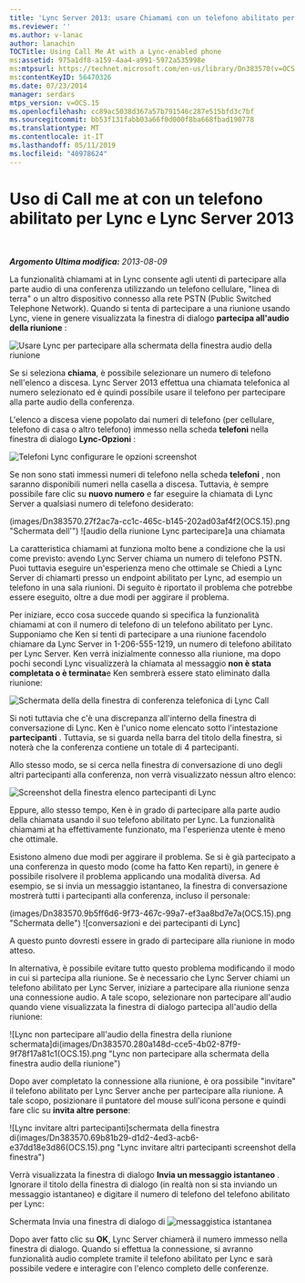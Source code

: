 ```yaml
---
title: 'Lync Server 2013: usare Chiamami con un telefono abilitato per Lync'
ms.reviewer: ''
ms.author: v-lanac
author: lanachin
TOCTitle: Using Call Me At with a Lync-enabled phone
ms:assetid: 975a1df8-a159-4aa4-a991-5972a535998e
ms:mtpsurl: https://technet.microsoft.com/en-us/library/Dn383570(v=OCS.15)
ms:contentKeyID: 56470326
ms.date: 07/23/2014
manager: serdars
mtps_version: v=OCS.15
ms.openlocfilehash: cc89ac5038d367a57b791546c287e515bfd3c7bf
ms.sourcegitcommit: bb53f131fabb03a66f0d000f8ba668fbad190778
ms.translationtype: MT
ms.contentlocale: it-IT
ms.lasthandoff: 05/11/2019
ms.locfileid: "40978624"
---
```

<div data-xmlns="http://www.w3.org/1999/xhtml">

<div class="topic" data-xmlns="http://www.w3.org/1999/xhtml" data-msxsl="urn:schemas-microsoft-com:xslt" data-cs="http://msdn.microsoft.com/en-us/">

<div data-asp="http://msdn2.microsoft.com/asp">

# <a name="using-call-me-at-with-a-lync-enabled-phone-and-lync-server-2013"></a>Uso di Call me at con un telefono abilitato per Lync e Lync Server 2013

</div>

<div id="mainSection">

<div id="mainBody">

<span> </span>

_**Argomento Ultima modifica:** 2013-08-09_

La funzionalità chiamami at in Lync consente agli utenti di partecipare alla parte audio di una conferenza utilizzando un telefono cellulare, "linea di terra" o un altro dispositivo connesso alla rete PSTN (Public Switched Telephone Network). Quando si tenta di partecipare a una riunione usando Lync, viene in genere visualizzata la finestra di dialogo **partecipa all'audio della riunione** :

![Usare Lync per partecipare alla schermata della finestra audio della riunione](images/Dn383570.e28f17f0-9f17-44ef-b893-f4ef132f47ac(OCS.15).png "usare Lync per partecipare alla schermata della finestra audio della riunione")

Se si seleziona **chiama**, è possibile selezionare un numero di telefono nell'elenco a discesa. Lync Server 2013 effettua una chiamata telefonica al numero selezionato ed è quindi possibile usare il telefono per partecipare alla parte audio della conferenza.

L'elenco a discesa viene popolato dai numeri di telefono (per cellulare, telefono di casa o altro telefono) immesso nella scheda **telefoni** nella finestra di dialogo **Lync-Opzioni** :

![Telefoni Lync configurare le opzioni screenshot](images/Dn383570.03d2f25d-49e2-47b4-b1e9-b1614fc0c11c(OCS.15).png "telefoni Lync configurare le opzioni screenshot")

Se non sono stati immessi numeri di telefono nella scheda **telefoni** , non saranno disponibili numeri nella casella a discesa. Tuttavia, è sempre possibile fare clic su **nuovo numero** e far eseguire la chiamata di Lync Server a qualsiasi numero di telefono desiderato:

(images/Dn383570.27f2ac7a-cc1c-465c-b145-202ad03af4f2(OCS.15).png "Schermata dell'") ![audio della riunione Lync partecipare]a una chiamata

La caratteristica chiamami at funziona molto bene a condizione che la usi come previsto: avendo Lync Server chiama un numero di telefono PSTN. Puoi tuttavia eseguire un'esperienza meno che ottimale se Chiedi a Lync Server di chiamarti presso un endpoint abilitato per Lync, ad esempio un telefono in una sala riunioni. Di seguito è riportato il problema che potrebbe essere eseguito, oltre a due modi per aggirare il problema.

Per iniziare, ecco cosa succede quando si specifica la funzionalità chiamami at con il numero di telefono di un telefono abilitato per Lync. Supponiamo che Ken si tenti di partecipare a una riunione facendolo chiamare da Lync Server in 1-206-555-1219, un numero di telefono abilitato per Lync Server. Ken verrà inizialmente connesso alla riunione, ma dopo pochi secondi Lync visualizzerà la chiamata al messaggio **non è stata completata o è terminata**e Ken sembrerà essere stato eliminato dalla riunione:

![Schermata della](images/Dn383570.c2a81727-8751-41b5-946a-03a1b75b9d95(OCS.15).png "schermata") della finestra di conferenza telefonica di Lync Call

Si noti tuttavia che c'è una discrepanza all'interno della finestra di conversazione di Lync. Ken è l'unico nome elencato sotto l'intestazione **partecipanti** . Tuttavia, se si guarda nella barra del titolo della finestra, si noterà che la conferenza contiene un totale di 4 partecipanti.

Allo stesso modo, se si cerca nella finestra di conversazione di uno degli altri partecipanti alla conferenza, non verrà visualizzato nessun altro elenco:

![](images/Dn383570.fa5990cf-2694-402c-ac06-946aa66b6837(OCS.15).png "Screenshot della") finestra elenco partecipanti di Lync

Eppure, allo stesso tempo, Ken è in grado di partecipare alla parte audio della chiamata usando il suo telefono abilitato per Lync. La funzionalità chiamami at ha effettivamente funzionato, ma l'esperienza utente è meno che ottimale.

Esistono almeno due modi per aggirare il problema. Se si è già partecipato a una conferenza in questo modo (come ha fatto Ken reparti), in genere è possibile risolvere il problema applicando una modalità diversa. Ad esempio, se si invia un messaggio istantaneo, la finestra di conversazione mostrerà tutti i partecipanti alla conferenza, incluso il personale:

(images/Dn383570.9b5ff6d6-9f73-467c-99a7-ef3aa8bd7e7a(OCS.15).png "Schermata delle") ![conversazioni e dei partecipanti di Lync]

A questo punto dovresti essere in grado di partecipare alla riunione in modo atteso.

In alternativa, è possibile evitare tutto questo problema modificando il modo in cui si partecipa alla riunione. Se è necessario che Lync Server chiami un telefono abilitato per Lync Server, iniziare a partecipare alla riunione senza una connessione audio. A tale scopo, selezionare non partecipare all'audio quando viene visualizzata la finestra di dialogo partecipa all'audio della riunione:

![Lync non partecipare all'audio della finestra della riunione schermata]di(images/Dn383570.280a148d-cce5-4b02-87f9-9f78f17a81c1(OCS.15).png "Lync non partecipare alla schermata della finestra audio della riunione")

Dopo aver completato la connessione alla riunione, è ora possibile "invitare" il telefono abilitato per Lync Server anche per partecipare alla riunione. A tale scopo, posizionare il puntatore del mouse sull'icona persone e quindi fare clic su **invita altre persone**:

![Lync invitare altri partecipanti]schermata della finestra di(images/Dn383570.69b81b29-d1d2-4ed3-acb6-e37dd18e3d86(OCS.15).png "Lync invitare altri partecipanti screenshot della finestra")

Verrà visualizzata la finestra di dialogo **Invia un messaggio istantaneo** . Ignorare il titolo della finestra di dialogo (in realtà non si sta inviando un messaggio istantaneo) e digitare il numero di telefono del telefono abilitato per Lync:

Schermata Invia una finestra di dialogo di ![messaggistica istantanea](images/Dn383570.cd67a3f0-06d8-41ba-a808-c067f64bec9f(OCS.15).png "Invia una finestra di dialogo di messaggistica istantanea")

Dopo aver fatto clic su **OK**, Lync Server chiamerà il numero immesso nella finestra di dialogo. Quando si effettua la connessione, si avranno funzionalità audio complete tramite il telefono abilitato per Lync e sarà possibile vedere e interagire con l'elenco completo delle conferenze.

</div>

<span> </span>

</div>

</div>

</div>

